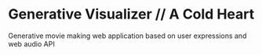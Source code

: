 # Generative Visualizer // A Cold Heart 

Generative movie making web application based on user expressions and web audio API  
